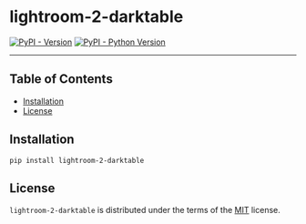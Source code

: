# lightroom-2-darktable

[![PyPI - Version](https://img.shields.io/pypi/v/lightroom-2-darktable.svg)](https://pypi.org/project/lightroom-2-darktable)
[![PyPI - Python Version](https://img.shields.io/pypi/pyversions/lightroom-2-darktable.svg)](https://pypi.org/project/lightroom-2-darktable)

-----

## Table of Contents

- [Installation](#installation)
- [License](#license)

## Installation

```console
pip install lightroom-2-darktable
```

## License

`lightroom-2-darktable` is distributed under the terms of the [MIT](https://spdx.org/licenses/MIT.html) license.
